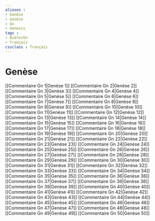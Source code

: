 ```yaml
---
aliases : 
- Genèse
- Genèse
- Gn
- Genesis
tags : 
- Bible/Gn
- français
cssclass : français
---
```


# Genèse

[[Commentaire Gn 1|Genèse 1]]
[[Commentaire Gn 2|Genèse 2]]
[[Commentaire Gn 3|Genèse 3]]
[[Commentaire Gn 4|Genèse 4]]
[[Commentaire Gn 5|Genèse 5]]
[[Commentaire Gn 6|Genèse 6]]
[[Commentaire Gn 7|Genèse 7]]
[[Commentaire Gn 8|Genèse 8]]
[[Commentaire Gn 9|Genèse 9]]
[[Commentaire Gn 10|Genèse 10]]
[[Commentaire Gn 11|Genèse 11]]
[[Commentaire Gn 12|Genèse 12]]
[[Commentaire Gn 13|Genèse 13]]
[[Commentaire Gn 14|Genèse 14]]
[[Commentaire Gn 15|Genèse 15]]
[[Commentaire Gn 16|Genèse 16]]
[[Commentaire Gn 17|Genèse 17]]
[[Commentaire Gn 18|Genèse 18]]
[[Commentaire Gn 19|Genèse 19]]
[[Commentaire Gn 20|Genèse 20]]
[[Commentaire Gn 21|Genèse 21]]
[[Commentaire Gn 22|Genèse 22]]
[[Commentaire Gn 23|Genèse 23]]
[[Commentaire Gn 24|Genèse 24]]
[[Commentaire Gn 25|Genèse 25]]
[[Commentaire Gn 26|Genèse 26]]
[[Commentaire Gn 27|Genèse 27]]
[[Commentaire Gn 28|Genèse 28]]
[[Commentaire Gn 29|Genèse 29]]
[[Commentaire Gn 30|Genèse 30]]
[[Commentaire Gn 31|Genèse 31]]
[[Commentaire Gn 32|Genèse 32]]
[[Commentaire Gn 33|Genèse 33]]
[[Commentaire Gn 34|Genèse 34]]
[[Commentaire Gn 35|Genèse 35]]
[[Commentaire Gn 36|Genèse 36]]
[[Commentaire Gn 37|Genèse 37]]
[[Commentaire Gn 38|Genèse 38]]
[[Commentaire Gn 39|Genèse 39]]
[[Commentaire Gn 40|Genèse 40]]
[[Commentaire Gn 41|Genèse 41]]
[[Commentaire Gn 42|Genèse 42]]
[[Commentaire Gn 43|Genèse 43]]
[[Commentaire Gn 44|Genèse 44]]
[[Commentaire Gn 45|Genèse 45]]
[[Commentaire Gn 46|Genèse 46]]
[[Commentaire Gn 47|Genèse 47]]
[[Commentaire Gn 48|Genèse 48]]
[[Commentaire Gn 49|Genèse 49]]
[[Commentaire Gn 50|Genèse 50]]

